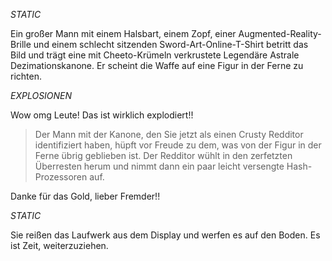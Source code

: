 *STATIC*

Ein großer Mann mit einem Halsbart, einem Zopf, einer Augmented-Reality-Brille und einem schlecht sitzenden Sword-Art-Online-T-Shirt betritt das Bild und trägt eine mit Cheeto-Krümeln verkrustete Legendäre Astrale Dezimationskanone. Er scheint die Waffe auf eine Figur in der Ferne zu richten.

*EXPLOSIONEN*

Wow omg Leute! Das ist wirklich explodiert!!

> Der Mann mit der Kanone, den Sie jetzt als einen Crusty Redditor identifiziert haben, hüpft vor Freude zu dem, was von der Figur in der Ferne übrig geblieben ist. Der Redditor wühlt in den zerfetzten Überresten herum und nimmt dann ein paar leicht versengte Hash-Prozessoren auf.

Danke für das Gold, lieber Fremder!!

*STATIC*

Sie reißen das Laufwerk aus dem Display und werfen es auf den Boden. Es ist Zeit, weiterzuziehen.
